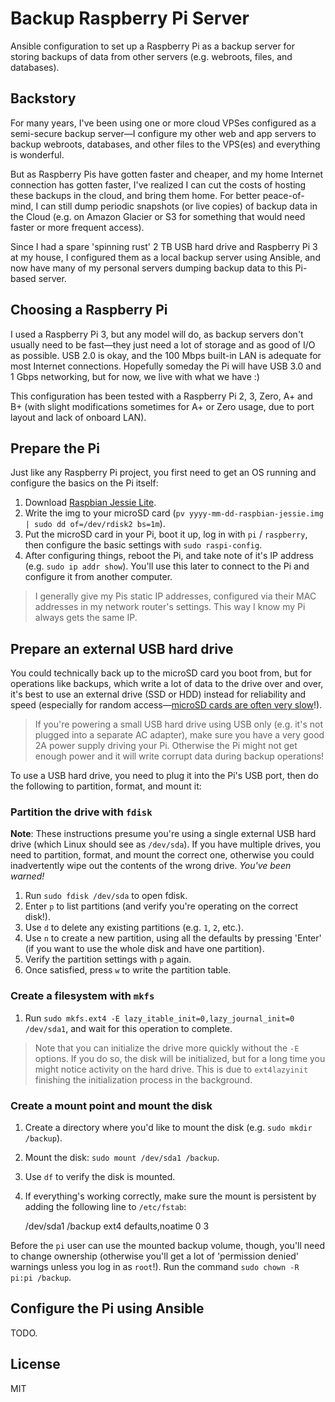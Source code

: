 # Backup Raspberry Pi Server

Ansible configuration to set up a Raspberry Pi as a backup server for storing backups of data from other servers (e.g. webroots, files, and databases).

## Backstory

For many years, I've been using one or more cloud VPSes configured as a semi-secure backup server—I configure my other web and app servers to backup webroots, databases, and other files to the VPS(es) and everything is wonderful.

But as Raspberry Pis have gotten faster and cheaper, and my home Internet connection has gotten faster, I've realized I can cut the costs of hosting these backups in the cloud, and bring them home. For better peace-of-mind, I can still dump periodic snapshots (or live copies) of backup data in the Cloud (e.g. on Amazon Glacier or S3 for something that would need faster or more frequent access).

Since I had a spare 'spinning rust' 2 TB USB hard drive and Raspberry Pi 3 at my house, I configured them as a local backup server using Ansible, and now have many of my personal servers dumping backup data to this Pi-based server.

## Choosing a Raspberry Pi

I used a Raspberry Pi 3, but any model will do, as backup servers don't usually need to be fast—they just need a lot of storage and as good of I/O as possible. USB 2.0 is okay, and the 100 Mbps built-in LAN is adequate for most Internet connections. Hopefully someday the Pi will have USB 3.0 and 1 Gbps networking, but for now, we live with what we have :)

This configuration has been tested with a Raspberry Pi 2, 3, Zero, A+ and B+ (with slight modifications sometimes for A+ or Zero usage, due to port layout and lack of onboard LAN).

## Prepare the Pi

Just like any Raspberry Pi project, you first need to get an OS running and configure the basics on the Pi itself:

  1. Download [Raspbian Jessie Lite](https://www.raspberrypi.org/downloads/raspbian/).
  2. Write the img to your microSD card (`pv yyyy-mm-dd-raspbian-jessie.img | sudo dd of=/dev/rdisk2 bs=1m`).
  3. Put the microSD card in your Pi, boot it up, log in with `pi` / `raspberry`, then configure the basic settings with `sudo raspi-config`.
  4. After configuring things, reboot the Pi, and take note of it's IP address (e.g. `sudo ip addr show`). You'll use this later to connect to the Pi and configure it from another computer.

> I generally give my Pis static IP addresses, configured via their MAC addresses in my network router's settings. This way I know my Pi always gets the same IP.

## Prepare an external USB hard drive

You could technically back up to the microSD card you boot from, but for operations like backups, which write a lot of data to the drive over and over, it's best to use an external drive (SSD or HDD) instead for reliability and speed (especially for random access—[microSD cards are often very slow](http://www.pidramble.com/wiki/benchmarks/microsd-cards)!).

> If you're powering a small USB hard drive using USB only (e.g. it's not plugged into a separate AC adapter), make sure you have a very good 2A power supply driving your Pi. Otherwise the Pi might not get enough power and it will write corrupt data during backup operations!

To use a USB hard drive, you need to plug it into the Pi's USB port, then do the following to partition, format, and mount it:

### Partition the drive with `fdisk`

**Note**: These instructions presume you're using a single external USB hard drive (which Linux should see as `/dev/sda`). If you have multiple drives, you need to partition, format, and mount the correct one, otherwise you could inadvertently wipe out the contents of the wrong drive. _You've been warned!_

  1. Run `sudo fdisk /dev/sda` to open fdisk.
  2. Enter `p` to list partitions (and verify you're operating on the correct disk!).
  3. Use `d` to delete any existing partitions (e.g. `1`, `2`, etc.).
  4. Use `n` to create a new partition, using all the defaults by pressing 'Enter' (if you want to use the whole disk and have one partition).
  5. Verify the partition settings with `p` again.
  6. Once satisfied, press `w` to write the partition table.

### Create a filesystem with `mkfs`

  1. Run `sudo mkfs.ext4 -E lazy_itable_init=0,lazy_journal_init=0 /dev/sda1`, and wait for this operation to complete.

> Note that you can initialize the drive more quickly without the `-E` options. If you do so, the disk will be initialized, but for a long time you might notice activity on the hard drive. This is due to `ext4lazyinit` finishing the initialization process in the background.

### Create a mount point and mount the disk

  1. Create a directory where you'd like to mount the disk (e.g. `sudo mkdir /backup`).
  2. Mount the disk: `sudo mount /dev/sda1 /backup`.
  3. Use `df` to verify the disk is mounted.
  4. If everything's working correctly, make sure the mount is persistent by adding the following line to `/etc/fstab`:
        
        /dev/sda1       /backup         ext4    defaults,noatime  0       3

Before the `pi` user can use the mounted backup volume, though, you'll need to change ownership (otherwise you'll get a lot of 'permission denied' warnings unless you log in as `root`!). Run the command `sudo chown -R pi:pi /backup`.

## Configure the Pi using Ansible

TODO.

## License

MIT
